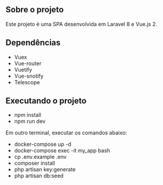 ## Sobre o projeto
Este projeto é uma SPA desenvolvida em Laravel 8 e Vue.js 2.

## Dependências
- Vuex
- Vue-router
- Vuetify
- Vue-snotify
- Telescope

## Executando o projeto

- npm install
- npm run dev

Em outro terminal, executar os comandos abaixo:
- docker-compose up -d
- docker-compose exec -it my_app bash
- cp .env.example .env
- composer install
- php artisan key:generate
- php artisan db:seed
